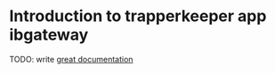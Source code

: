 # Introduction to trapperkeeper app ibgateway

TODO: write [great documentation](http://jacobian.org/writing/great-documentation/what-to-write/)
